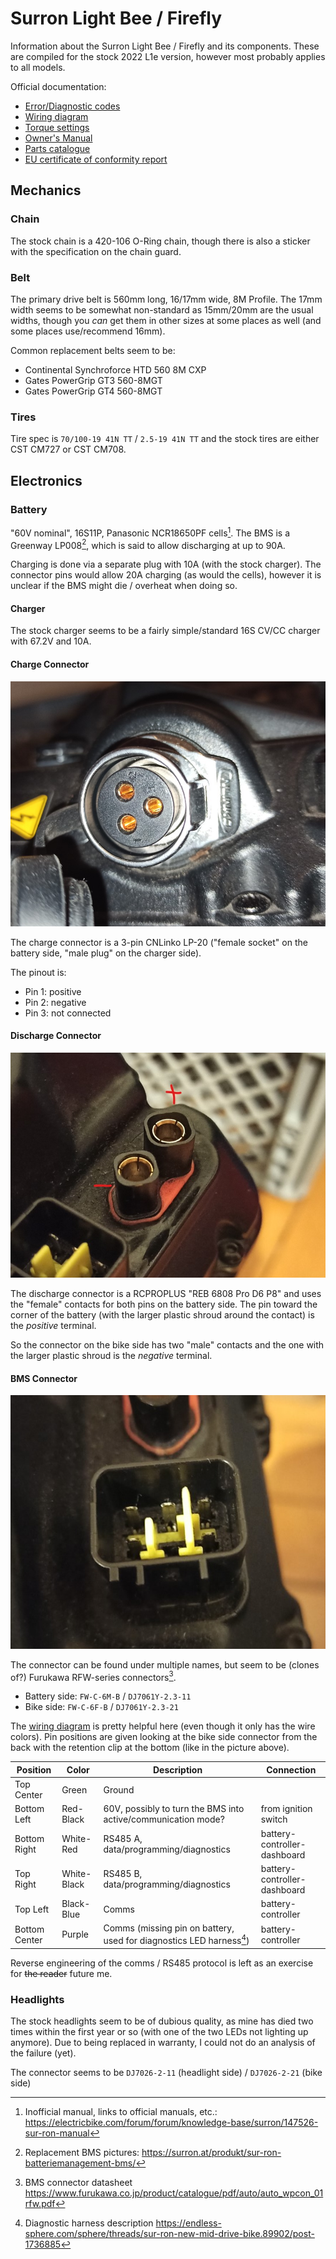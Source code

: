 # Surron Light Bee / Firefly
Information about the Surron Light Bee / Firefly and its components. These are compiled for the stock 2022 L1e version, however most probably applies to all models.

Official documentation:
- [Error/Diagnostic codes](./docs/Diagnostic_chart_X_Series_lead_LED.pdf)
- [Wiring diagram](./docs/Surron_Wiring_Diagram_A_Ebikes.pdf)
- [Torque settings](./docs/Surron_LB_Torque_Settings.pdf)
- [Owner's Manual](./docs/Surron_LBX_Dual-Sport_E-Dirt_Bike_Owners_Manual.pdf)
- [Parts catalogue](./docs/Surron_LBX_Parts_Catalogue.pdf)
- [EU certificate of conformity report](./docs/surronlightbeecoc-papiere.pdf)

## Mechanics
### Chain
The stock chain is a 420-106 O-Ring chain, though there is also a sticker with the specification on the chain guard.

### Belt
The primary drive belt is 560mm long, 16/17mm wide, 8M Profile. The 17mm width seems to be somewhat non-standard as 15mm/20mm are the usual widths, though you _can_ get them in other sizes at some places as well (and some places use/recommend 16mm).

Common replacement belts seem to be:
- Continental Synchroforce HTD 560 8M CXP
- Gates PowerGrip GT3 560-8MGT
- Gates PowerGrip GT4 560-8MGT

### Tires
Tire spec is `70/100-19 41N TT` / `2.5-19 41N TT` and the stock tires are either CST CM727 or CST CM708.

## Electronics

### Battery

"60V nominal", 16S11P, Panasonic NCR18650PF cells[^forum-manual]. The BMS is a Greenway LP008[^replacement-bms], which is said to allow discharging at up to 90A.

Charging is done via a separate plug with 10A (with the stock charger). The connector pins would allow 20A charging (as would the cells), however it is unclear if the BMS might die / overheat when doing so.

#### Charger
The stock charger seems to be a fairly simple/standard 16S CV/CC charger with 67.2V and 10A.

#### Charge Connector
![CNLinko connector with pin markings](./images/battery-charge-connector.jpg)

The charge connector is a 3-pin CNLinko LP-20 ("female socket" on the battery side, "male plug" on the charger side).

The pinout is:
- Pin 1: positive
- Pin 2: negative
- Pin 3: not connected

#### Discharge Connector
![RCPROPLUS connector with positive and negative marking](./images/battery-discharge-connector.jpg)

The discharge connector is a RCPROPLUS "REB 6808 Pro D6 P8" and uses the "female" contacts for both pins on the battery side. The pin toward the corner of the battery (with the larger plastic shroud around the contact) is the _positive_ terminal.

So the connector on the bike side has two "male" contacts and the one with the larger plastic shroud is the _negative_ terminal.

#### BMS Connector

![6-pin bms connector on the battery with tab at the bottom](./images/battery-bms-connector.jpg)

The connector can be found under multiple names, but seem to be (clones of?) Furukawa RFW-series connectors[^bms-connector-datasheet].
- Battery side: `FW-C-6M-B` / `DJ7061Y-2.3-11`
- Bike side: `FW-C-6F-B` / `DJ7061Y-2.3-21`

The [wiring diagram](./docs/Surron_Wiring_Diagram_A_Ebikes.pdf) is pretty helpful here (even though it only has the wire colors). Pin positions are given looking at the bike side connector from the back with the retention clip at the bottom (like in the picture above).

| Position | Color | Description | Connection |
| --- | --- | --- | --- |
| Top Center | Green | Ground | |
| Bottom Left | Red-Black | 60V, possibly to turn the BMS into active/communication mode? | from ignition switch |
| Bottom Right | White-Red | RS485 A, data/programming/diagnostics | battery-controller-dashboard |
| Top Right | White-Black | RS485 B, data/programming/diagnostics | battery-controller-dashboard |
| Top Left | Black-Blue | Comms | battery-controller |
| Bottom Center | Purple | Comms (missing pin on battery, used for diagnostics LED harness[^led-harness]) | battery-controller |

Reverse engineering of the comms / RS485 protocol is left as an exercise for ~~the reader~~ future me.

### Headlights

The stock headlights seem to be of dubious quality, as mine has died two times within the first year or so (with one of the two LEDs not lighting up anymore). Due to being replaced in warranty, I could not do an analysis of the failure (yet).

The connector seems to be `DJ7026-2-11` (headlight side) / `DJ7026-2-21` (bike side)


[^forum-manual]: Inofficial manual, links to official manuals, etc.: https://electricbike.com/forum/forum/knowledge-base/surron/147526-sur-ron-manual

[^replacement-bms]: Replacement BMS pictures: https://surron.at/produkt/sur-ron-batteriemanagement-bms/

[^bms-connector-datasheet]: BMS connector datasheet https://www.furukawa.co.jp/product/catalogue/pdf/auto/auto_wpcon_01rfw.pdf

[^led-harness]: Diagnostic harness description https://endless-sphere.com/sphere/threads/sur-ron-new-mid-drive-bike.89902/post-1736885
